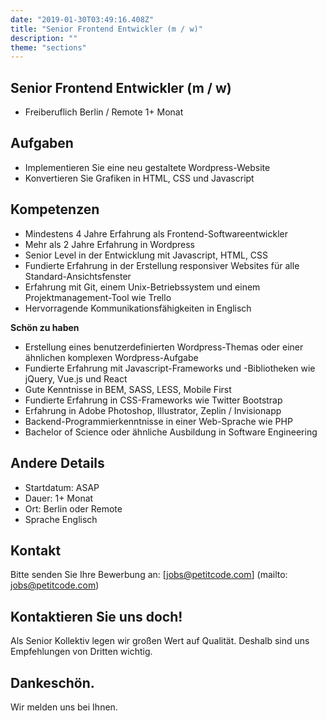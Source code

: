 ```yaml
---
date: "2019-01-30T03:49:16.408Z"
title: "Senior Frontend Entwickler (m / w)"
description: ""
theme: "sections"
---
```


<Sections>
<Section>
<SectionContent>

# Senior Frontend Entwickler (m / w)

* Freiberuflich Berlin / Remote 1+ Monat

## Aufgaben
- Implementieren Sie eine neu gestaltete Wordpress-Website
- Konvertieren Sie Grafiken in HTML, CSS und Javascript

## Kompetenzen
- Mindestens 4 Jahre Erfahrung als Frontend-Softwareentwickler
- Mehr als 2 Jahre Erfahrung in Wordpress
- Senior Level in der Entwicklung mit Javascript, HTML, CSS
- Fundierte Erfahrung in der Erstellung responsiver Websites für alle Standard-Ansichtsfenster
- Erfahrung mit Git, einem Unix-Betriebssystem und einem Projektmanagement-Tool wie Trello
- Hervorragende Kommunikationsfähigkeiten in Englisch

**Schön zu haben**

- Erstellung eines benutzerdefinierten Wordpress-Themas oder einer ähnlichen komplexen Wordpress-Aufgabe
- Fundierte Erfahrung mit Javascript-Frameworks und -Bibliotheken wie jQuery, Vue.js und React
- Gute Kenntnisse in BEM, SASS, LESS, Mobile First
- Fundierte Erfahrung in CSS-Frameworks wie Twitter Bootstrap
- Erfahrung in Adobe Photoshop, Illustrator, Zeplin / Invisionapp
- Backend-Programmierkenntnisse in einer Web-Sprache wie PHP
- Bachelor of Science oder ähnliche Ausbildung in Software Engineering

## Andere Details
- Startdatum: ASAP
- Dauer: 1+ Monat
- Ort: Berlin oder Remote
- Sprache Englisch

## Kontakt

Bitte senden Sie Ihre Bewerbung an: [jobs@petitcode.com] (mailto: jobs@petitcode.com)

</SectionContent>
</Section>
<Section inverted scrollId="contact">
<SectionContent>
<FreelancerForm scrollTo="contact">
<FormIntro>

# Kontaktieren Sie uns doch!

Als Senior Kollektiv legen wir großen Wert auf Qualität. Deshalb sind uns Empfehlungen von Dritten wichtig.

</FormIntro>
<FormSuccess>

# Dankeschön.

Wir melden uns bei Ihnen.

</FormSuccess>
</FreelancerForm>
</SectionContent>
</Section>
</Sections>
